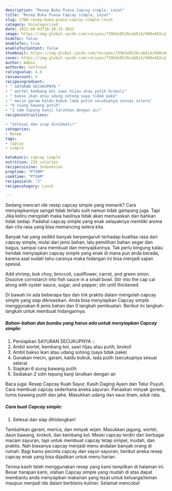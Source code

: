 ```yaml
---
description: "Resep Buka Puasa Capcay simple, Lezat"
title: "Resep Buka Puasa Capcay simple, Lezat"
slug: 1780-resep-buka-puasa-capcay-simple-lezat
category: Uncategorized
date: 2022-09-02T16:10:15.202Z
image: https://img-global.cpcdn.com/recipes/739b5e0526cab614/680x482cq70/capcay-simple-foto-resep-utama.jpg
hideToc: false
enableToc: true
enableTocContent: false
thumbnail: https://img-global.cpcdn.com/recipes/739b5e0526cab614/680x482cq70/capcay-simple-foto-resep-utama.jpg
cover: https://img-global.cpcdn.com/recipes/739b5e0526cab614/680x482cq70/capcay-simple-foto-resep-utama.jpg
author: Admin
authorAv: notfound
ratingvalue: 4.8
reviewcount: 4
recipeingredient:
- " SAYURAN SECUKUPNYA "
- " wortel kembang kol sawi hijau atau putih brokoli"
- " bakso ikan atau udang sotong saya tidak pake"
- " mecin garam kaldu bubuk lada putih secukupnya sesuai selera"
- "6 siung bawang putih"
- "2 sdm tepung kanji larutkan dengan air"
recipeinstructions:

- "Selesai dan siap dinikmati!"
categories:
- Resep
tags:
- capcay
- simple

katakunci: capcay simple 
nutrition: 226 calories
recipecuisine: Indonesian
preptime: "PT40M"
cooktime: "PT56M"
recipeyield: "2"
recipecategory: Lunch

---
```



Sedang mencari ide resep capcay simple yang menarik? Cara menyiapkannya sangat tidak terlalu sulit namun tidak gampang juga. Tapi Jika keliru mengolah maka hasilnya tidak akan memuaskan dan bahkan tidak sedap. Padahal capcay simple yang enak selayaknya memiliki aroma dan cita rasa yang bisa memancing selera kita.


Banyak hal yang sedikit banyak berpengaruh terhadap kualitas rasa dari capcay simple, mulai dari jenis bahan, lalu pemilihan bahan segar dan bagus, sampai cara membuat dan menyajikannya. Tak perlu bingung kalau hendak menyiapkan capcay simple yang enak di mana pun anda berada, karena asal sudah tahu caranya maka hidangan ini bisa menjadi sajian spesial.

Add shrimp, bok choy, broccoli, cauliflower, carrot, and green onion. Dissolve cornstarch into fish sauce in a small bowl. Stir into the cap cai along with oyster sauce, sugar, and pepper; stir until thickened.


Di bawah ini ada beberapa tips dan trik praktis dalam mengolah capcay simple yang siap dikreasikan. Anda bisa menyiapkan Capcay simple menggunakan 6 jenis bahan dan 0 langkah pembuatan. Berikut ini langkah-langkah untuk membuat hidangannya.

<!--inarticleads1-->

##### Bahan-bahan dan bumbu yang harus ada untuk menyiapkan Capcay simple:

1. Persiapkan  SAYURAN SECUKUPNYA ::
1. Ambil  wortel, kembang kol, sawi hijau atau putih, brokoli
1. Ambil  bakso ikan atau udang sotong (saya tidak pake)
1. Gunakan  mecin, garam, kaldu bubuk, lada putih (secukupnya sesuai selera)
1. Siapkan 6 siung bawang putih
1. Sediakan 2 sdm tepung kanji larutkan dengan air


Baca juga: Resep Capcay Kuah Sayur, Kasih Daging Ayam dan Telur Puyuh. Cara membuat capcay sederhana aneka sayuran. Panaskan minyak goreng, tumis bawang putih dan jahe. Masukkan udang dan saus tiram, aduk rata. 

<!--inarticleads2-->

##### Cara buat Capcay simple:


1. Selesai dan siap dihidangkan!

Tambahkan garam, merica, dan minyak wijen. Masukkan jagung, wortel, daun bawang, brokoli, dan kembang kol. Meski capcay terdiri dari berbagai macam sayuran, tapi untuk membuat capcay tetap simpel, mudah, dan praktis. Nah biasanya capcay menjadi menu andalan banyak orang di rumah. Bagi kamu pecinta capcay dan sayur-sayuran, berikut aneka resep capcay enak yang bisa dijadikan untuk menu harian. 

Terima kasih telah menggunakan resep yang kami tampilkan di halaman ini. Besar harapan kami, olahan Capcay simple yang mudah di atas dapat membantu anda menyiapkan makanan yang lezat untuk keluarga/teman maupun menjadi ide dalam berbisnis kuliner. Selamat mencoba!
